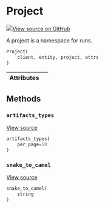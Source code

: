 # Project



[![](https://www.tensorflow.org/images/GitHub-Mark-32px.png)View source on GitHub](https://www.github.com/wandb/client/tree/v0.10.32/wandb/apis/public.py#L723-L741)



A project is a namespace for runs.

```python
Project(
    client, entity, project, attrs
)
```







| Attributes |  |
| :--- | :--- |



## Methods

<h3 id="artifacts_types"><code>artifacts_types</code></h3>

[View source](https://www.github.com/wandb/client/tree/v0.10.32/wandb/apis/public.py#L739-L741)

```python
artifacts_types(
    per_page=50
)
```




<h3 id="snake_to_camel"><code>snake_to_camel</code></h3>

[View source](https://www.github.com/wandb/client/tree/v0.10.32/wandb/apis/public.py#L567-L569)

```python
snake_to_camel(
    string
)
```






